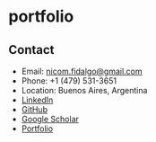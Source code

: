# portfolio

## Contact

- Email: nicom.fidalgo@gmail.com
- Phone: +1 (479) 531-3651
- Location: Buenos Aires, Argentina
- [LinkedIn](https://www.linkedin.com/in/nicholas-fidalgo/)
- [GitHub](https://github.com/fiidalgo)
- [Google Scholar](https://scholar.google.com/citations?view_op=list_works&hl=en&user=2M3gHJQAAAAJ)
- [Portfolio](https://www.nicholas-fidalgo.com)

